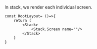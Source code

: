 In stack, we render each individual screen.
```tsx
const RootLayout= ()=>{
    return (
        <Stack>
            <Stack.Screen name=""/>
        </Stack>
    )
}
```